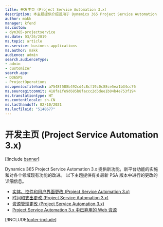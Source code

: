 ```yaml
---
title: 开发主页 (Project Service Automation 3.x)
description: 本主题提供介绍适用于 Dynamics 365 Project Service Automation (PSA) 版本 3.x 的开发信息的主题的链接。
author: makk
manager: kfend
ms.custom:
- dyn365-projectservice
ms.date: 03/26/2019
ms.topic: article
ms.service: business-applications
ms.author: makk
audience: admin
search.audienceType:
- admin
- customizer
search.app:
- D365PS
- ProjectOperations
ms.openlocfilehash: a7548f588b492cd4c8cf19c0c88ce5ea1b34cc76
ms.sourcegitcommit: 418fa1fe9d605b8faccc2d5dee1b04b4e753f194
ms.translationtype: HT
ms.contentlocale: zh-CN
ms.lasthandoff: 02/10/2021
ms.locfileid: "5148677"
---
```

# <a name="development-home-page-project-service-automation-3x"></a>开发主页 (Project Service Automation 3.x)

[!include [banner](../../includes/psa-now-project-operations.md)]

Dynamics 365 Project Service Automation 3.x 提供新功能，新平台功能的实施和对各个领域现有功能的改进。 以下主题提供有关最新 PSA 版本中进行的更改的详细信息。

- [实体、控件和用户界面更改 (Project Service Automation 3.x)](../developer-guides/entity-changes-v3.x.md)
- [时间和支出更改 (Project Service Automation 3.x)](../developer-guides/time-expense-changes-v3.x.md)
- [资源管理更改 (Project Service Automation 3.x)](../developer-guides/resource-management-changes-v3.x.md)
- [Project Service Automation 3.x 中已弃用的 Web 资源](../developer-guides/web-resources-deprecated-v3.x.md)


[!INCLUDE[footer-include](../../includes/footer-banner.md)]
